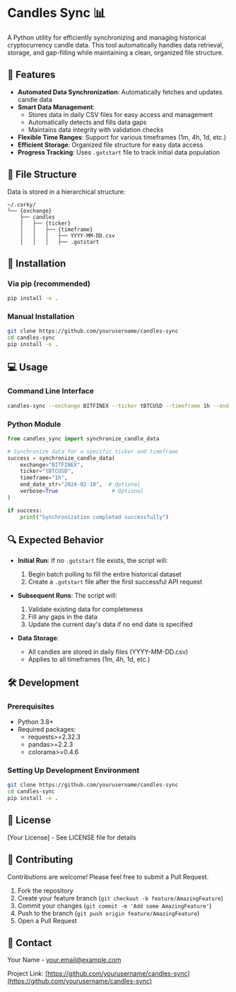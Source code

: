 # Candles Sync 📊

A Python utility for efficiently synchronizing and managing historical cryptocurrency candle data. This tool automatically handles data retrieval, storage, and gap-filling while maintaining a clean, organized file structure.

## 🌟 Features

- **Automated Data Synchronization**: Automatically fetches and updates candle data
- **Smart Data Management**: 
  - Stores data in daily CSV files for easy access and management
  - Automatically detects and fills data gaps
  - Maintains data integrity with validation checks
- **Flexible Time Ranges**: Support for various timeframes (1m, 4h, 1d, etc.)
- **Efficient Storage**: Organized file structure for easy data access
- **Progress Tracking**: Uses `.gotstart` file to track initial data population

## 📂 File Structure

Data is stored in a hierarchical structure:
```
~/.corky/
└── {exchange}
    ├── candles
    │   ├── {ticker}
    │   │   ├── {timeframe}
    │   │   │   ├── YYYY-MM-DD.csv
    │   │   │   ├── .gotstart
```

## 🚀 Installation

### Via pip (recommended)
```bash
pip install -e .
```

### Manual Installation
```bash
git clone https://github.com/yourusername/candles-sync
cd candles-sync
pip install -e .
```

## 💻 Usage

### Command Line Interface
```bash
candles-sync --exchange BITFINEX --ticker tBTCUSD --timeframe 1h --end "2024-02-10"
```

### Python Module
```python
from candles_sync import synchronize_candle_data

# Synchronize data for a specific ticker and timeframe
success = synchronize_candle_data(
    exchange="BITFINEX",
    ticker="tBTCUSD",
    timeframe="1h",
    end_date_str="2024-02-10",  # Optional
    verbose=True                 # Optional
)

if success:
    print("Synchronization completed successfully")
```

## 🔍 Expected Behavior

- **Initial Run**: If no `.gotstart` file exists, the script will:
  1. Begin batch polling to fill the entire historical dataset
  2. Create a `.gotstart` file after the first successful API request

- **Subsequent Runs**: The script will:
  1. Validate existing data for completeness
  2. Fill any gaps in the data
  3. Update the current day's data if no end date is specified

- **Data Storage**: 
  - All candles are stored in daily files (YYYY-MM-DD.csv)
  - Applies to all timeframes (1m, 4h, 1d, etc.)

## 🛠️ Development

### Prerequisites
- Python 3.8+
- Required packages:
  - requests>=2.32.3
  - pandas>=2.2.3
  - colorama>=0.4.6

### Setting Up Development Environment
```bash
git clone https://github.com/yourusername/candles-sync
cd candles-sync
pip install -e .
```

## 📝 License

[Your License] - See LICENSE file for details

## 🤝 Contributing

Contributions are welcome! Please feel free to submit a Pull Request.

1. Fork the repository
2. Create your feature branch (`git checkout -b feature/AmazingFeature`)
3. Commit your changes (`git commit -m 'Add some AmazingFeature'`)
4. Push to the branch (`git push origin feature/AmazingFeature`)
5. Open a Pull Request

## 📧 Contact

Your Name - your.email@example.com

Project Link: [https://github.com/yourusername/candles-sync](https://github.com/yourusername/candles-sync) 